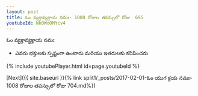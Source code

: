 ```yaml
---
layout: post
title: ఓం వ్యక్తావ్యక్తాయ నమః- 1008 రోజుల తపస్సులో రోజు  695
youtubeId: Nk0WoOMYcv4
---
```

 
 
 ఓం వ్యక్తావ్యక్తాయ నమః  
 
 -  ఎవరు భక్తులకు స్పష్టంగా ఉంటారు మరియు ఇతరులకు కనిపించరు 
 
  
 
  
 
 
 
 
 
 


{% include youtubePlayer.html id=page.youtubeId %}
 
[Next]({{ site.baseurl }}{% link  split1/_posts/2017-02-01-ఓం యుగ క్రయ నమః- 1008 రోజుల తపస్సులో రోజు  704.md%})
 
